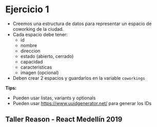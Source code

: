 # Ejercicio 1

- Creemos una estructura de datos para representar un espacio de coworking de la ciudad.
- Cada espacio debe tener:
  - id
  - nombre
  - direccion
  - estado (abierto, cerrado)
  - capacidad
  - caracteristicas
  - imagen (opcional)
- Deben crear 2 espacios y guardarlos en la variable `coworkings`

**Tips:**

- Pueden usar listas, variants y optionals
- Pueden usar https://www.uuidgenerator.net/ para generar los IDs

## Taller Reason - React Medellín 2019
